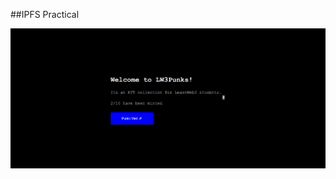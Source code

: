 ##IPFS Practical

![alt text](https://github.com/durmusgulbahar/DApps/blob/main/ipfs-practical/ipfs-practic.png)
